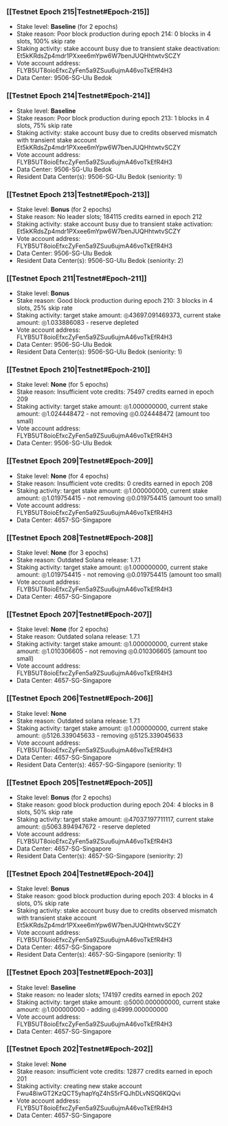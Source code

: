 ### [[Testnet Epoch 215|Testnet#Epoch-215]]
* Stake level: **Baseline** (for 2 epochs)
* Stake reason: Poor block production during epoch 214: 0 blocks in 4 slots, 100% skip rate
* Staking activity: stake account busy due to transient stake deactivation: Et5kKRdsZp4mdr1PXxee6mYpw6W7benJUQHhtwtvSCZY
* Vote account address: FLYB5UT8oioEfxcZyFen5a9ZSuu6ujmA46voTkEfR4H3
* Data Center: 9506-SG-Ulu Bedok
### [[Testnet Epoch 214|Testnet#Epoch-214]]
* Stake level: **Baseline**
* Stake reason: Poor block production during epoch 213: 1 blocks in 4 slots, 75% skip rate
* Staking activity: stake account busy due to credits observed mismatch with transient stake account Et5kKRdsZp4mdr1PXxee6mYpw6W7benJUQHhtwtvSCZY
* Vote account address: FLYB5UT8oioEfxcZyFen5a9ZSuu6ujmA46voTkEfR4H3
* Data Center: 9506-SG-Ulu Bedok
* Resident Data Center(s): 9506-SG-Ulu Bedok (seniority: 1)
### [[Testnet Epoch 213|Testnet#Epoch-213]]
* Stake level: **Bonus** (for 2 epochs)
* Stake reason: No leader slots; 184115 credits earned in epoch 212
* Staking activity: stake account busy due to transient stake activation: Et5kKRdsZp4mdr1PXxee6mYpw6W7benJUQHhtwtvSCZY
* Vote account address: FLYB5UT8oioEfxcZyFen5a9ZSuu6ujmA46voTkEfR4H3
* Data Center: 9506-SG-Ulu Bedok
* Resident Data Center(s): 9506-SG-Ulu Bedok (seniority: 2)
### [[Testnet Epoch 211|Testnet#Epoch-211]]
* Stake level: **Bonus**
* Stake reason: Good block production during epoch 210: 3 blocks in 4 slots, 25% skip rate
* Staking activity: target stake amount: ◎43697.091469373, current stake amount: ◎1.033886083 - reserve depleted
* Vote account address: FLYB5UT8oioEfxcZyFen5a9ZSuu6ujmA46voTkEfR4H3
* Data Center: 9506-SG-Ulu Bedok
* Resident Data Center(s): 9506-SG-Ulu Bedok (seniority: 1)
### [[Testnet Epoch 210|Testnet#Epoch-210]]
* Stake level: **None** (for 5 epochs)
* Stake reason: Insufficient vote credits: 75497 credits earned in epoch 209
* Staking activity: target stake amount: ◎1.000000000, current stake amount: ◎1.024448472 - not removing ◎0.024448472 (amount too small)
* Vote account address: FLYB5UT8oioEfxcZyFen5a9ZSuu6ujmA46voTkEfR4H3
* Data Center: 9506-SG-Ulu Bedok
### [[Testnet Epoch 209|Testnet#Epoch-209]]
* Stake level: **None** (for 4 epochs)
* Stake reason: Insufficient vote credits: 0 credits earned in epoch 208
* Staking activity: target stake amount: ◎1.000000000, current stake amount: ◎1.019754415 - not removing ◎0.019754415 (amount too small)
* Vote account address: FLYB5UT8oioEfxcZyFen5a9ZSuu6ujmA46voTkEfR4H3
* Data Center: 4657-SG-Singapore
### [[Testnet Epoch 208|Testnet#Epoch-208]]
* Stake level: **None** (for 3 epochs)
* Stake reason: Outdated Solana release: 1.7.1
* Staking activity: target stake amount: ◎1.000000000, current stake amount: ◎1.019754415 - not removing ◎0.019754415 (amount too small)
* Vote account address: FLYB5UT8oioEfxcZyFen5a9ZSuu6ujmA46voTkEfR4H3
* Data Center: 4657-SG-Singapore
### [[Testnet Epoch 207|Testnet#Epoch-207]]
* Stake level: **None** (for 2 epochs)
* Stake reason: Outdated solana release: 1.7.1
* Staking activity: target stake amount: ◎1.000000000, current stake amount: ◎1.010306605 - not removing ◎0.010306605 (amount too small)
* Vote account address: FLYB5UT8oioEfxcZyFen5a9ZSuu6ujmA46voTkEfR4H3
* Data Center: 4657-SG-Singapore
### [[Testnet Epoch 206|Testnet#Epoch-206]]
* Stake level: **None**
* Stake reason: Outdated solana release: 1.7.1
* Staking activity: target stake amount: ◎1.000000000, current stake amount: ◎5126.339045633 - removing ◎5125.339045633
* Vote account address: FLYB5UT8oioEfxcZyFen5a9ZSuu6ujmA46voTkEfR4H3
* Data Center: 4657-SG-Singapore
* Resident Data Center(s): 4657-SG-Singapore (seniority: 1)
### [[Testnet Epoch 205|Testnet#Epoch-205]]
* Stake level: **Bonus** (for 2 epochs)
* Stake reason: good block production during epoch 204: 4 blocks in 8 slots, 50% skip rate
* Staking activity: target stake amount: ◎47037.197711117, current stake amount: ◎5063.894947672 - reserve depleted
* Vote account address: FLYB5UT8oioEfxcZyFen5a9ZSuu6ujmA46voTkEfR4H3
* Data Center: 4657-SG-Singapore
* Resident Data Center(s): 4657-SG-Singapore (seniority: 2)
### [[Testnet Epoch 204|Testnet#Epoch-204]]
* Stake level: **Bonus**
* Stake reason: good block production during epoch 203: 4 blocks in 4 slots, 0% skip rate
* Staking activity: stake account busy due to credits observed mismatch with transient stake account Et5kKRdsZp4mdr1PXxee6mYpw6W7benJUQHhtwtvSCZY
* Vote account address: FLYB5UT8oioEfxcZyFen5a9ZSuu6ujmA46voTkEfR4H3
* Data Center: 4657-SG-Singapore
* Resident Data Center(s): 4657-SG-Singapore (seniority: 1)
### [[Testnet Epoch 203|Testnet#Epoch-203]]
* Stake level: **Baseline**
* Stake reason: no leader slots; 174197 credits earned in epoch 202
* Staking activity: target stake amount: ◎5000.000000000, current stake amount: ◎1.000000000 - adding ◎4999.000000000
* Vote account address: FLYB5UT8oioEfxcZyFen5a9ZSuu6ujmA46voTkEfR4H3
* Data Center: 4657-SG-Singapore
### [[Testnet Epoch 202|Testnet#Epoch-202]]
* Stake level: **None**
* Stake reason: insufficient vote credits: 12877 credits earned in epoch 201
* Staking activity: creating new stake account Fwu48iwGT2KzQCT5yhapYqZ4hS5rFQJhDLvNSQ6KQQvi
* Vote account address: FLYB5UT8oioEfxcZyFen5a9ZSuu6ujmA46voTkEfR4H3
* Data Center: 4657-SG-Singapore